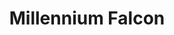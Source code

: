 ---
title: "Millennium Falcon"
id: "MFalconHolo"
image: "/images/star_wars/MFalconHolo.jpg"
link: "https://square.link/u/3pw06eK9"
price: "$6.00"
description: "MILLENNIUM FALCON HOLOGRAPHIC VINYL STICKER | 3\""
---